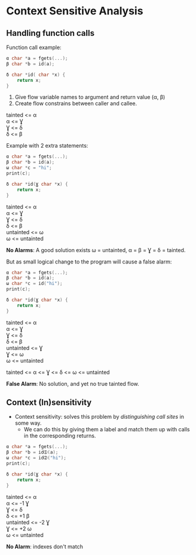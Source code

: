 # Context Sensitive Analysis

## Handling function calls

Function call example:

```C
α char *a = fgets(...);
β char *b = id(a);

δ char *id( char *x) {
    return x;
}
```

1. Give flow variable names to argument and return value (α, β)
2. Create flow constrains between caller and callee.

tainted <= α  
α <= Ɣ  
Ɣ <= δ  
δ <= β

Example with 2 extra statements:

```C
α char *a = fgets(...);
β char *b = id(a);
ω char *c = "hi";
print(c);

δ char *id(Ɣ char *x) {
    return x;
}
```

tainted <= α  
α <= Ɣ  
Ɣ <= δ  
δ <= β  
untainted <= ω  
ω <= untainted  

__No Alarms__: A good solution exists ω = untainted, α = β = Ɣ = δ = tainted.

But as small logical change to the program will cause a false alarm:

```C
α char *a = fgets(...);
β char *b = id(a);
ω char *c = id("hi");
print(c);

δ char *id(Ɣ char *x) {
    return x;
}
```

tainted <= α  
α <= Ɣ  
Ɣ <= δ  
δ <= β  
untainted <= Ɣ  
Ɣ <= ω  
ω <= untainted

tainted <= α <= Ɣ <= δ <= ω <= untainted

__False Alarm__: No solution, and yet no true tainted flow.

## Context (In)sensitivity

* Context sensitivity: solves this problem by _distinguishing call sites_ in some way.
  * We can do this by giving them a label and match them up with calls in the corresponding returns.

```C
α char *a = fgets(...);
β char *b = id➀(a);
ω char *c = id➁("hi");
print(c);

δ char *id(Ɣ char *x) {
    return x;
}
```

tainted <= α  
α <= -1 Ɣ  
Ɣ <= δ  
δ <= +1 β  
untainted <= -2 Ɣ  
Ɣ <=  +2 ω  
ω <= untainted

__No Alarm__: indexes don't match
